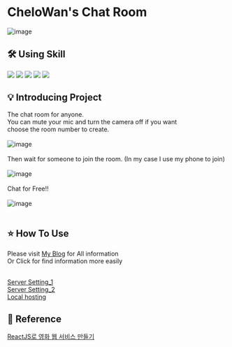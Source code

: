 # CheloWan's Chat Room
> 

![image](https://user-images.githubusercontent.com/105213482/230747982-c8bab108-a143-4461-aa6e-55f83222e08e.png)




## 🛠 Using Skill

<img src="https://img.shields.io/badge/Javascript-F7DF1E?style=for-the-badge&logo=react&logoColor=white">  <img src="https://img.shields.io/badge/node.js-339933?style=for-the-badge&logo=nodedotjs&logoColor=white">  <img src="https://img.shields.io/badge/socket.io-010101?style=for-the-badge&logo=socket.io&logoColor=white">  <img src="https://img.shields.io/badge/webrtc-333333?style=for-the-badge&logo=webrtc&logoColor=white">  <img src="https://img.shields.io/badge/babel-F9DC3E?style=for-the-badge&logo=babel&logoColor=white">




## 💡 Introducing Project

The chat room for anyone.<br>
You can mute your mic and turn the camera off if you want <br>
choose the room number to create.
<br><br>
![image](https://user-images.githubusercontent.com/105213482/231857494-86f92b4d-b6d6-46f8-a852-5af6498499cb.png)
<br><br>
Then wait for someone to join the room.
(In my case I use my phone to join)
<br><br>
![image](https://user-images.githubusercontent.com/105213482/231857902-3e495ef8-bfe7-4ccd-94dc-be10d0dfff6f.png)
<br><br>
Chat for Free!!
<br><br>
![image](https://user-images.githubusercontent.com/105213482/231858024-af6a0313-aeee-46cd-b547-d80585ffd6a6.png)
<br><br>


## ⭐️ How To Use

Please visit [My Blog](https://cheolwan.tistory.com/category/Zoom%20%EC%BD%94%EB%94%A9) for All information<br>
Or Click for find information more easily<br><br>

[Server Setting_1](https://cheolwan.tistory.com/58)<br>
[Server Setting_2](https://cheolwan.tistory.com/59)<br>
[Local hosting](https://cheolwan.tistory.com/85)
<br>




## 📁 Reference
[ReactJS로 영화 웹 서비스 만들기](https://nomadcoders.co/react-for-beginners)
